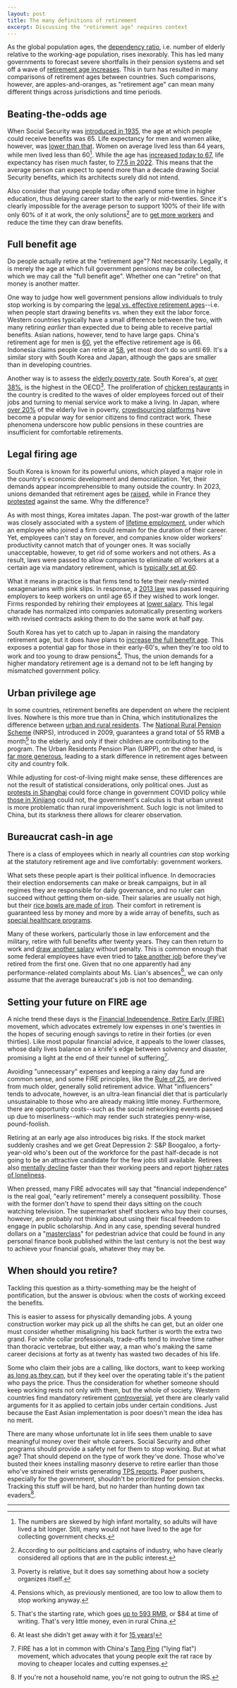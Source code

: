 ```yaml
---
layout: post
title: The many definitions of retirement
excerpt: Discussing the "retirement age" requires context
---
```


As the global population ages, the [dependency ratio](https://ourworldindata.org/data-insights/japan-has-the-highest-ratio-of-elderly-people-relative-to-working-age-people-globally), i.e. number of elderly relative to the working-age population, rises inexorably. This has led many governments to forecast severe shortfalls in their pension systems and set off a wave of [retirement age increases](https://www.reuters.com/world/europe/germany-approves-pension-reform-incentivize-later-retirement-2024-09-04/). This in turn has resulted in many comparisons of retirement ages between countries. Such comparisons, however, are apples-and-oranges, as "retirement age" can mean many different things across jurisdictions and time periods.

## Beating-the-odds age

When Social Security was [introduced in 1935](https://www.ssa.gov/history/briefhistory3.html), the age at which people could receive benefits was 65. Life expectancy for men and women alike, however, was [lower than that](https://u.demog.berkeley.edu/~andrew/1918/figure2.html). Women on average lived less than 64 years, while men lived less than 60[^1]. While the age has [increased today to 67](https://www.ssa.gov/benefits/retirement/planner/1960.html), life expectancy has risen much faster, to [77.5 in 2022](https://www.politico.com/news/2024/03/21/cdc-us-life-expectancy-rises-after-two-year-dip-00148193). This means that the average person can expect to spend more than a decade drawing Social Security benefits, which its architects surely did not intend.

Also consider that young people today often spend some time in higher education, thus delaying career start to the early or mid-twenties. Since it's clearly impossible for the average person to support 100% of their life with only 60% of it at work, the only solutions[^2] are to [get more workers](https://apnews.com/article/migration-germany-kenya-labor-market-scholz-ruto-3b15496dc33d1897914fd894ee33bc9f) and reduce the time they can draw benefits.

## Full benefit age

Do people actually retire at the "retirement age"? Not necessarily. Legally, it is merely the age at which full government pensions may be collected, which we may call the "full benefit age". Whether one can "retire" on that money is another matter.

One way to judge how well government pensions allow individuals to truly stop working is by comparing the [legal vs. effective retirement ages](https://www.visualcapitalist.com/retirement-age-by-country/)--i.e. when people start drawing benefits vs. when they exit the labor force. Western countries typically have a small difference between the two, with many retiring *earlier* than expected due to being able to receive partial benefits. Asian nations, however, tend to have large gaps. China's retirement age for men is [60](https://www.morganlewis.com/pubs/2024/09/china-announces-plan-to-gradually-increase-statutory-retirement-age#:~:text=In%20general%2C%20the%20current%20statutory,managers%20is%2055%20years%20old.), yet the effective retirement age is 66. Indonesia claims people can retire at [58](https://www.makarim.com/news/new-implementing-regulations-on-indonesia-s-pension-and-old-age-security-programs), yet most don't do so until 69. It's a similar story with South Korea and Japan, although the gaps are smaller than in developing countries.

Another way is to assess the [elderly poverty rate](https://www.oecd-ilibrary.org/docserver/c3f27e35-en.pdf). South Korea's, at [over 38%](https://www.koreaherald.com/view.php?ud=20240311050551), is the highest in the OECD[^3]. The proliferation of [chicken restaurants](https://koreajoongangdaily.joins.com/2014/10/17/economy/Forced-from-jobs-retirees-enter-a-game-of-chicken/2996184.html) in the country is credited to the waves of older employees forced out of their jobs and turning to menial service work to make a living. In Japan, where [over 20%](https://www.economist.com/asia/2024/05/02/japan-and-south-korea-are-struggling-with-old-age-poverty) of the elderly live in poverty, [crowdsourcing platforms](https://www.smejapan.com/business-news/how-gig-economy-is-changing-the-traditional-work-setup-in-japan/) have become a popular way for senior citizens to find contract work. These phenomena underscore how public pensions in these countries are insufficient for comfortable retirements.

## Legal firing age

South Korea is known for its powerful unions, which played a major role in the country's economic development and democratization. Yet, their demands appear incomprehensible to many outside the country. In 2023, unions demanded that retirement ages be [raised](https://www.koreatimes.co.kr/www/tech/2024/09/129_352001.html), while in France they [protested](https://apnews.com/article/france-protests-retirement-age-macron-strikes-1abb098b104f2b7094e51e650218771d) against the same. Why the difference?

As with most things, Korea imitates Japan. The post-war growth of the latter was closely associated with a system of [lifetime employment](https://en.wikipedia.org/wiki/Sh%C5%ABshin_koy%C5%8D), under which an employee who joined a firm could remain for the duration of their career. Yet, employees can't stay on forever, and companies know older workers' productivity cannot match that of younger ones. It was socially unacceptable, however, to get rid of some workers and not others. As a result, laws were passed to allow companies to eliminate *all* workers at a certain age via mandatory retirement, which is [typically set at 60](https://asia.nikkei.com/Spotlight/Work/OECD-urges-Japan-to-scrap-mandatory-retirement-amid-labor-shortage).

What it means in practice is that firms tend to fete their newly-minted sexagenarians with pink slips. In response, a [2013 law](https://qz.com/japan-s-labor-crunch-is-so-acute-that-companies-are-hir-1850734341) was passed requiring employers to keep workers on until age 65 if they wished to work longer. Firms responded by rehiring their employees at [lower salary](https://mainichi.jp/english/articles/20210423/p2a/00m/0op/026000c). This legal charade has normalized into companies automatically presenting workers with revised contracts asking them to do the same work at half pay.

South Korea has yet to catch up to Japan in raising the mandatory retirement age, but it does have plans to [increase the full benefit age](https://linksinternational.com/retirement-age-in-south-korea/). This exposes a potential gap for those in their early-60's, when they're too old to work and too young to draw pensions[^4]. Thus, the union demands for a higher mandatory retirement age is a demand not to be left hanging by mismatched government policy.

## Urban privilege age

In some countries, retirement benefits are dependent on where the recipient lives. Nowhere is this more true than in China, which institutionalizes the difference between [urban and rural residents](https://www.cecc.gov/recent-chinese-hukou-reforms). The [National Rural Pension Scheme](https://www.socialprotection-toolbox.org/practice/chinas-new-rural-and-urban-pension-schemes) (NRPS), introduced in 2009, guarantees a grand total of 55 RMB a month[^5] to the elderly, and only if their children are contributing to the program. The Urban Residents Pension Plan (URPP), on the other hand, is [far more generous](https://www.ncbi.nlm.nih.gov/pmc/articles/PMC10187591/), leading to a stark difference in retirement ages between city and country folk.

While adjusting for cost-of-living might make sense, these differences are not the result of statistical considerations, only political ones. Just as [protests in Shanghai](https://www.reuters.com/world/china/shanghai-hit-by-covid-protests-anger-spreads-across-china-2022-11-27/) could force change in government COVID policy while [those in Xinjiang](https://www.bbc.com/news/world-asia-china-63766125) could not, the government's calculus is that urban unrest is more problematic than rural impoverishment. Such logic is not limited to China, but its starkness there allows for clearer observation.

## Bureaucrat cash-in age

There is a class of employees which in nearly all countries *can* stop working at the statutory retirement age and live comfortably: government workers.

What sets these people apart is their political influence. In democracies their election endorsements can make or break campaigns, but in all regimes they are responsible for daily governance, and no ruler can succeed without getting them on-side. Their salaries are usually not high, but their [rice bowls are made of iron](https://www.pinesfederal.com/legal-blog/legal-rights-for-fired-federal-employees/). Their comfort in retirement is guaranteed less by money and more by a wide array of benefits, such as [special healthcare programs](https://www.va.gov/health-care/).

Many of these workers, particularly those in law enforcement and the military, retire with full benefits after twenty years. They can then return to work and [draw another salary](https://www.commerce.gov/hr/practitioners/compensation-policies/general-pay/dual-compensation) without penalty. This is common enough that some federal employees have even tried to [take another job](https://www.nbcwashington.com/news/local/ex-dc-official-with-secret-2nd-job-is-referred-for-investigation-in-northern-virginia/3689345/) before they've retired from the first one. Given that no one apparently had any performance-related complaints about Ms. Lian's absences[^6], we can only assume that the average bureaucrat's job is not too demanding.

## Setting your future on FIRE age

A niche trend these days is the [Financial Independence, Retire Early (FIRE)](https://www.youtube.com/watch?v=SEItn9Csitg) movement, which advocates extremely low expenses in one's twenties in the hopes of securing enough savings to retire in their forties (or even thirties). Like most popular financial advice, it appeals to the lower classes, whose daily lives balance on a knife's edge between solvency and disaster, promising a light at the end of their tunnel of suffering[^7].

Avoiding "unnecessary" expenses and keeping a rainy day fund are common sense, and some FIRE principles, like the [Rule of 25](https://www.nerdwallet.com/article/investing/financial-independence-retire-early), are derived from much older, generally solid retirement advice. What "influencers" tends to advocate, however, is an ultra-lean financial diet that is particularly unsustainable to those who are already making little money. Furthermore, there are opportunity costs--such as the social networking events passed up due to miserliness--which may render such strategies penny-wise, pound-foolish.

Retiring at an early age also introduces big risks. If the stock market suddenly crashes and we get Great Depression 2: S&P Boogaloo, a forty-year-old who's been out of the workforce for the past half-decade is not going to be an attractive candidate for the few jobs still available. Retirees also [mentally decline](https://www.ncbi.nlm.nih.gov/pmc/articles/PMC6153553/) faster than their working peers and report [higher rates of loneliness](https://jech.bmj.com/content/78/10/602).

When pressed, many FIRE advocates will say that "financial independence" is the real goal, "early retirement" merely a consequent possibility. Those with the former don't *have* to spend their days sitting on the couch watching television. The supermarket shelf stockers who buy their courses, however, are probably not thinking about using their fiscal freedom to engage in public scholarship. And in any case, spending several hundred dollars on a "[masterclass](https://www.ourrichjourney.com/firemasterclass)" for pedestrian advice that could be found in any personal finance book published within the last century is not the best way to achieve your financial goals, whatever they may be.

## When should you retire?

Tackling this question as a thirty-something may be the height of pontification, but the answer is obvious: when the costs of working exceed the benefits.

This is easier to assess for physically demanding jobs. A young construction worker may pick up all the shifts he can get, but an older one must consider whether misaligning his back further is worth the extra two grand. For white collar professionals, trade-offs tend to involve time rather than thoracic vertebrae, but either way, a man who's making the same career decisions at forty as at twenty has wasted two decades of his life.

Some who claim their jobs are a calling, like doctors, want to keep working [as long as they can](https://www.cnbc.com/2023/04/11/i-am-100-years-old-and-the-worlds-oldest-practicing-doctor-what-i-never-do-to-live-a-long-happy-life.html), but if they keel over the operating table it's the patient who pays the price. Thus the consideration for whether someone should keep working rests not only with them, but the whole of society. Western countries find mandatory retirement [controversial](https://www.timeshighereducation.com/news/professor-sue-cambridge-over-forced-retirement-rules), yet there are clearly valid arguments for it as applied to certain jobs under certain conditions. Just because the East Asian implementation is poor doesn't mean the idea has no merit.

There are many whose unfortunate lot in life sees them unable to save meaningful money over their whole careers. Social Security and other programs should provide a safety net for them to stop working. But at what age? That should depend on the type of work they've done. Those who've busted their knees installing masonry deserve to retire earlier than those who've strained their wrists generating [TPS reports](https://www.youtube.com/watch?v=Sy5c9tJYyQI). Paper pushers, especially for the government, shouldn't be prioritized for pension checks. Tracking this stuff will be hard, but no harder than hunting down tax evaders[^8].

---

[^1]: The numbers are skewed by high infant mortality, so adults will have lived a bit longer. Still, many would not have lived to the age for collecting government checks.

[^2]: According to our politicians and captains of industry, who have clearly considered all options that are in the public interest.

[^3]: Poverty is relative, but it does say something about how a society organizes itself.

[^4]: Pensions which, as previously mentioned, are too low to allow them to stop working anyway.

[^5]: That's the starting rate, which goes [up to 593 RMB](https://www.ncbi.nlm.nih.gov/pmc/articles/PMC8051794/), or $84 at time of writing. That's very little money, even in rural China.

[^6]: At least she didn't get away with it for [15 years](https://www.bbc.com/news/world-europe-56822571)!

[^7]: FIRE has a lot in common with China's [Tang Ping](https://www.bbc.com/news/world-asia-china-57348406) ("lying flat") movement, which advocates that young people exit the rat race by moving to cheaper locales and cutting expenses.

[^8]: If you're not a household name, you're not going to outrun the IRS.